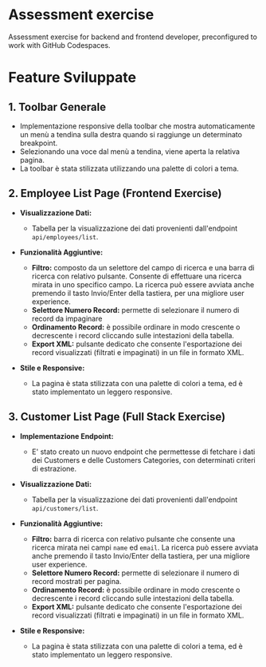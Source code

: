 # Assessment exercise

Assessment exercise for backend and frontend developer, preconfigured to work with GitHub Codespaces.

# Feature Sviluppate

## 1. Toolbar Generale
- Implementazione responsive della toolbar che mostra automaticamente un menù a tendina sulla destra quando si raggiunge un determinato breakpoint.
- Selezionando una voce dal menù a tendina, viene aperta la relativa pagina.
- La toolbar è stata stilizzata utilizzando una palette di colori a tema.

## 2. Employee List Page (Frontend Exercise)

- **Visualizzazione Dati:**
  - Tabella per la visualizzazione dei dati provenienti dall'endpoint `api/employees/list`.

- **Funzionalità Aggiuntive:**
  - **Filtro:** composto da un selettore del campo di ricerca e una barra di ricerca con relativo pulsante. Consente di effettuare una ricerca mirata in uno specifico campo. La ricerca può essere avviata anche premendo il tasto Invio/Enter della tastiera, per una migliore user experience.
  - **Selettore Numero Record:** permette di selezionare il numero di record da impaginare
  - **Ordinamento Record:** è possibile ordinare in modo crescente o decrescente i record cliccando sulle intestazioni della tabella.
  - **Export XML:** pulsante dedicato che consente l'esportazione dei record visualizzati (filtrati e impaginati) in un file in formato XML.

- **Stile e Responsive:**
  - La pagina è stata stilizzata con una palette di colori a tema, ed è stato implementato un leggero responsive.

## 3. Customer List Page (Full Stack Exercise)

- **Implementazione Endpoint:**
  - E' stato creato un nuovo endpoint che permettesse di fetchare i dati dei Customers e delle Customers Categories, con determinati criteri di estrazione.

- **Visualizzazione Dati:**
  - Tabella per la visualizzazione dei dati provenienti dall'endpoint `api/customers/list`.

- **Funzionalità Aggiuntive:**
  - **Filtro:** barra di ricerca con relativo pulsante che consente una ricerca mirata nei campi `name` ed `email`. La ricerca può essere avviata anche premendo il tasto Invio/Enter della tastiera, per una migliore user experience.
  - **Selettore Numero Record:** permette di selezionare il numero di record mostrati per pagina.
  - **Ordinamento Record:** è possibile ordinare in modo crescente o decrescente i record cliccando sulle intestazioni della tabella.
  - **Export XML:** pulsante dedicato che consente l'esportazione dei record visualizzati (filtrati e impaginati) in un file in formato XML.

- **Stile e Responsive:**
  - La pagina è stata stilizzata con una palette di colori a tema, ed è stato implementato un leggero responsive.

